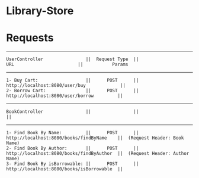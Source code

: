 # Library-Store

# Requests
  ------------------------------------------------------------------------------------------------------------------------------------
    UserController                ||  Request Type  ||                    URL                        ||           Params
  ------------------------------------------------------------------------------------------------------------------------------------
    1- Buy Cart:                  ||      POST      ||    http://localhost:8080/user/buy             ||
    2- Borrow Cart:               ||      POST      ||     http://localhost:8080/user/borrow         ||
  ------------------------------------------------------------------------------------------------------------------------------------
    BookController                ||                ||                                               ||
  ------------------------------------------------------------------------------------------------------------------------------------
    1- Find Book By Name:         ||      POST      ||     http://localhost:8080/books/findByName    ||  (Request Header: Book Name)
    2- Find Book By Author:       ||      POST      ||     http://localhost:8080/books/findByAuthor  ||  (Request Header: Author Name)
    3- Find Book By isBorrowable: ||      POST      ||     http://localhost:8080/books/isBorrowable  ||
